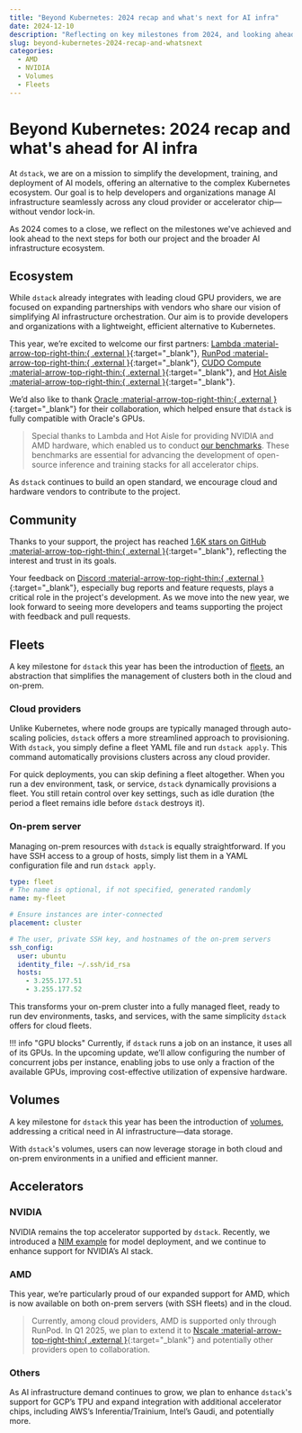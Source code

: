 ```yaml
---
title: "Beyond Kubernetes: 2024 recap and what's next for AI infra"
date: 2024-12-10
description: "Reflecting on key milestones from 2024, and looking ahead to the next steps in simplifying AI infrastructure orchestration."  
slug: beyond-kubernetes-2024-recap-and-whatsnext
categories:
  - AMD
  - NVIDIA
  - Volumes
  - Fleets
---
```


# Beyond Kubernetes: 2024 recap and what's ahead for AI infra 

At `dstack`, we are on a mission to simplify the development, training, and deployment of AI models, offering an
alternative to the complex Kubernetes ecosystem. Our goal is to help developers and organizations manage AI
infrastructure seamlessly across any cloud provider or accelerator chip—without vendor lock-in. 

As 2024 comes to a close, we reflect on the milestones we've achieved and look ahead to the next steps for both our
project and the broader AI infrastructure ecosystem.

<!-- more -->

## Ecosystem 

While `dstack` already integrates with leading cloud GPU providers, we are focused on expanding partnerships with
vendors who share our vision of simplifying AI infrastructure orchestration. Our aim is to provide developers and
organizations with a lightweight, efficient alternative to Kubernetes.

This year, we’re excited to welcome our first partners: [Lambda :material-arrow-top-right-thin:{ .external }](https://lambdalabs.com/){:target="_blank"}, 
[RunPod :material-arrow-top-right-thin:{ .external }](https://www.runpod.io/){:target="_blank"}, 
[CUDO Compute :material-arrow-top-right-thin:{ .external }](https://www.cudocompute.com/){:target="_blank"}, 
and [Hot Aisle :material-arrow-top-right-thin:{ .external }](https://hotaisle.xyz/){:target="_blank"}.

We’d also like to thank [Oracle  :material-arrow-top-right-thin:{ .external }](https://www.oracle.com/cloud/){:target="_blank"} 
for their collaboration, which helped ensure that `dstack` is fully compatible with Oracle's GPUs.

> Special thanks to Lambda and Hot Aisle for providing NVIDIA and AMD hardware, which enabled us to conduct
[our benchmarks](/blog/category/benchmarks/). These benchmarks are essential for advancing the development of
> open-source inference and training stacks for all accelerator chips.

As `dstack` continues to build an open standard, we encourage cloud and hardware vendors to contribute to the project. 

## Community

Thanks to your support, the project has reached [1.6K stars on GitHub :material-arrow-top-right-thin:{ .external }](https://github.com/dstackai/dstack){:target="_blank"},
reflecting the interest and trust in its goals. 

Your feedback on [Discord :material-arrow-top-right-thin:{ .external }](https://discord.gg/u8SmfwPpMd){:target="_blank"},
especially bug reports and feature requests, plays a critical role in the project's development.
As we move into the new year, we look forward to seeing more developers and teams supporting the project with feedback
and pull requests.


## Fleets

A key milestone for `dstack` this year has been the introduction of [fleets](/docs/concepts/fleets/), 
an abstraction that simplifies the management of clusters both in the cloud and on-prem.

### Cloud providers

Unlike Kubernetes, where node groups are typically managed through auto-scaling policies, `dstack` offers a more
streamlined approach to provisioning. With `dstack`, you simply define a fleet YAML file and run
`dstack apply`. This command automatically provisions clusters across any cloud provider.

For quick deployments, you can skip defining a fleet altogether. When you run a dev environment, task, or service,
`dstack` dynamically provisions a fleet. You still retain control over key settings, such as idle duration (the period a
fleet remains idle before `dstack` destroys it).

### On-prem server

Managing on-prem resources with `dstack` is equally straightforward. If you have SSH access to a group of hosts, simply
list them in a YAML configuration file and run `dstack apply`.

<div editor-title="examples/misc/fleets/distrib-ssh.dstack.yml"> 

```yaml
type: fleet
# The name is optional, if not specified, generated randomly
name: my-fleet

# Ensure instances are inter-connected
placement: cluster

# The user, private SSH key, and hostnames of the on-prem servers
ssh_config:
  user: ubuntu
  identity_file: ~/.ssh/id_rsa
  hosts:
    - 3.255.177.51
    - 3.255.177.52
```

</div>

This transforms your on-prem cluster into a fully managed fleet, ready to run dev environments, tasks, and services,
with the same simplicity `dstack` offers for cloud fleets.

!!! info "GPU blocks"
    Currently, if `dstack` runs a job on an instance, it uses all of its GPUs. In the upcoming update, we’ll allow configuring
    the number of concurrent jobs per instance, enabling jobs to use only a fraction of the available GPUs, improving
    cost-effective utilization of expensive hardware.

## Volumes

A key milestone for `dstack` this year has been the introduction of [volumes](/docs/concepts/volumes), addressing a critical need in AI
infrastructure—data storage.

With `dstack`'s volumes, users can now leverage storage in both cloud and on-prem environments in a unified and efficient
manner.

## Accelerators

### NVIDIA

NVIDIA remains the top accelerator supported by `dstack`. Recently, we introduced a [NIM example](/examples/nim) 
for model deployment, and we continue to enhance support for NVIDIA’s AI stack.

### AMD

This year, we’re particularly proud of our expanded support for AMD, which is now available on both on-prem servers 
(with SSH fleets) and in the cloud.

> Currently, among cloud providers, AMD is supported only through RunPod. In Q1 2025, we plan to extend it to
[Nscale :material-arrow-top-right-thin:{ .external }](https://www.nscale.com/){:target="_blank"}
> and potentially other providers open to collaboration.

### Others

As AI infrastructure demand continues to grow, we plan to enhance `dstack`'s support for GCP’s TPU and expand
integration with additional accelerator chips, including AWS’s Inferentia/Trainium, Intel’s Gaudi, and potentially more.